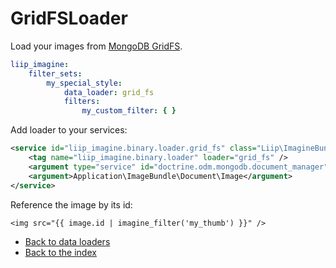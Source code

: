 # GridFSLoader

Load your images from [MongoDB GridFS](http://docs.mongodb.org/manual/applications/gridfs/).

``` yaml
liip_imagine:
    filter_sets:
        my_special_style:
            data_loader: grid_fs
            filters:
                my_custom_filter: { }
```

Add loader to your services:

``` xml
<service id="liip_imagine.binary.loader.grid_fs" class="Liip\ImagineBundle\Binary\Loader\GridFSLoader">
    <tag name="liip_imagine.binary.loader" loader="grid_fs" />
    <argument type="service" id="doctrine.odm.mongodb.document_manager" />
    <argument>Application\ImageBundle\Document\Image</argument>
</service>
```

Reference the image by its id:

``` jinja
<img src="{{ image.id | imagine_filter('my_thumb') }}" />
```

- [Back to data loaders](../data-loaders.md)
- [Back to the index](../index.md)
